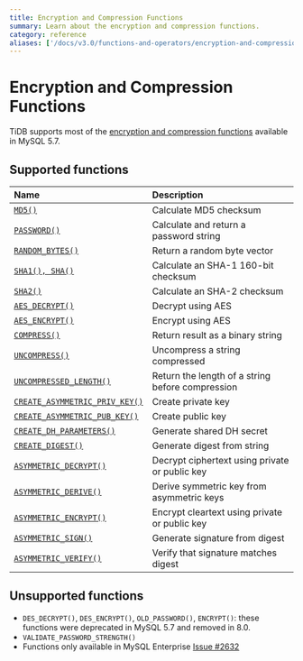 ```yaml
---
title: Encryption and Compression Functions
summary: Learn about the encryption and compression functions.
category: reference
aliases: ['/docs/v3.0/functions-and-operators/encryption-and-compression-functions/','/docs/v3.0/reference/sql/functions-and-operators/encryption-and-compression-functions/','/docs/sql/encryption-and-compression-functions/']
---
```


# Encryption and Compression Functions

TiDB supports most of the [encryption and compression functions](https://dev.mysql.com/doc/refman/5.7/en/encryption-functions.html) available in MySQL 5.7.

## Supported functions

| Name                                                                                                                                               | Description                                       |
|:------------------------------------------------------------------------------------------------------------------------------------------------------|:--------------------------------------------------|
| [`MD5()`](https://dev.mysql.com/doc/refman/5.7/en/encryption-functions.html#function_md5)                                                             | Calculate MD5 checksum                            |
| [`PASSWORD()`](https://dev.mysql.com/doc/refman/5.7/en/encryption-functions.html#function_password)                                | Calculate and return a password string            |
| [`RANDOM_BYTES()`](https://dev.mysql.com/doc/refman/5.7/en/encryption-functions.html#function_random-bytes)                                           | Return a random byte vector                       |
| [`SHA1(), SHA()`](https://dev.mysql.com/doc/refman/5.7/en/encryption-functions.html#function_sha1)                                                    | Calculate an SHA-1 160-bit checksum               |
| [`SHA2()`](https://dev.mysql.com/doc/refman/5.7/en/encryption-functions.html#function_sha2)                                                           | Calculate an SHA-2 checksum                       |
| [`AES_DECRYPT()`](https://dev.mysql.com/doc/refman/5.7/en/encryption-functions.html#function_aes-decrypt)                                             | Decrypt using AES                                 |
| [`AES_ENCRYPT()`](https://dev.mysql.com/doc/refman/5.7/en/encryption-functions.html#function_aes-encrypt)                                             | Encrypt using AES                                 |
| [`COMPRESS()`](https://dev.mysql.com/doc/refman/5.7/en/encryption-functions.html#function_compress)                                                   | Return result as a binary string                  |
| [`UNCOMPRESS()`](https://dev.mysql.com/doc/refman/5.7/en/encryption-functions.html#function_uncompress)                                               | Uncompress a string compressed                    |
| [`UNCOMPRESSED_LENGTH()`](https://dev.mysql.com/doc/refman/5.7/en/encryption-functions.html#function_uncompressed-length)                             | Return the length of a string before compression  |
| [`CREATE_ASYMMETRIC_PRIV_KEY()`](https://dev.mysql.com/doc/refman/5.7/en/enterprise-encryption-functions.html#function_create-asymmetric-priv-key)    | Create private key                                |
| [`CREATE_ASYMMETRIC_PUB_KEY()`](https://dev.mysql.com/doc/refman/5.7/en/enterprise-encryption-functions.html#function_create-asymmetric-pub-key)      | Create public key                                 |
| [`CREATE_DH_PARAMETERS()`](https://dev.mysql.com/doc/refman/5.7/en/enterprise-encryption-functions.html#function_create-dh-parameters)                | Generate shared DH secret                         |
| [`CREATE_DIGEST()`](https://dev.mysql.com/doc/refman/5.7/en/enterprise-encryption-functions.html#function_create-digest)                              | Generate digest from string                       |
| [`ASYMMETRIC_DECRYPT()`](https://dev.mysql.com/doc/refman/5.7/en/enterprise-encryption-functions.html#function_asymmetric-decrypt)                    | Decrypt ciphertext using private or public key    |
| [`ASYMMETRIC_DERIVE()`](https://dev.mysql.com/doc/refman/5.7/en/enterprise-encryption-functions.html#function_asymmetric-derive)                    | Derive symmetric key from asymmetric keys         |
| [`ASYMMETRIC_ENCRYPT()`](https://dev.mysql.com/doc/refman/5.7/en/enterprise-encryption-functions.html#function_asymmetric-encrypt)                    | Encrypt cleartext using private or public key     |
| [`ASYMMETRIC_SIGN()`](https://dev.mysql.com/doc/refman/5.7/en/enterprise-encryption-functions.html#function_asymmetric-sign)                          | Generate signature from digest                    |
| [`ASYMMETRIC_VERIFY()`](https://dev.mysql.com/doc/refman/5.7/en/enterprise-encryption-functions.html#function_asymmetric-verify)                      | Verify that signature matches digest              |

## Unsupported functions

* `DES_DECRYPT()`, `DES_ENCRYPT()`, `OLD_PASSWORD()`, `ENCRYPT()`: these functions were deprecated in MySQL 5.7 and removed in 8.0.
* `VALIDATE_PASSWORD_STRENGTH()`
* Functions only available in MySQL Enterprise [Issue #2632](https://github.com/pingcap/tidb/issues/2632)
